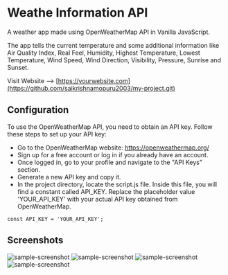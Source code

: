 # Weathe Information API
A weather app made using OpenWeatherMap API in Vanilla JavaScript.

The app tells the current temperature and some additional information like Air Quality Index, Real Feel, Humidity, Highest Temperature, Lowest Temperature, Wind Speed, Wind Direction, Visibility, Pressure, Sunrise and Sunset.

Visit Website --> [https://yourwebsite.com](https://github.com/saikrishnamopuru2003/my-project.git)

## Configuration
To use the OpenWeatherMap API, you need to obtain an API key. Follow these steps to set up your API key:

* Go to the OpenWeatherMap website: https://openweathermap.org/
* Sign up for a free account or log in if you already have an account.
* Once logged in, go to your profile and navigate to the "API Keys" section.
* Generate a new API key and copy it.
* In the project directory, locate the script.js file. Inside this file, you will find a constant called API_KEY. Replace the placeholder value 'YOUR_API_KEY' with your actual API key obtained from OpenWeatherMap.

```
const API_KEY = 'YOUR_API_KEY';
```

## Screenshots
![sample-screenshot](https://raw.githubusercontent.com/saikrishnamopuru2003/Weather-Information-API/main/screenshots/1.png)
![sample-screenshot](https://raw.githubusercontent.com/saikrishnamopuru2003/Weather-Information-API/main/screenshots/2.png)
![sample-screenshot](https://raw.githubusercontent.com/saikrishnamopuru2003/Weather-Information-API/main/screenshots/3.png)
![sample-screenshot](https://raw.githubusercontent.com/saikrishnamopuru2003/Weather-Information-API/main/screenshots/4.png)
